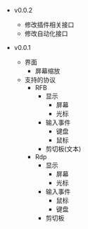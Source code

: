 - v0.0.2
  + 修改插件相关接口
  + 修改自动化接口
  
- v0.0.1
  + 界面
    - 屏幕缩放
  + 支持的协议
    - RFB
      + 显示
        - 屏幕
        - 光标
      + 输入事件
        - 键盘
        - 鼠标
      + 剪切板(文本)
    - Rdp
      + 显示
        - 屏幕
        - 光标
      + 输入事件
        - 鼠标
        - 键盘
      + 剪切板
